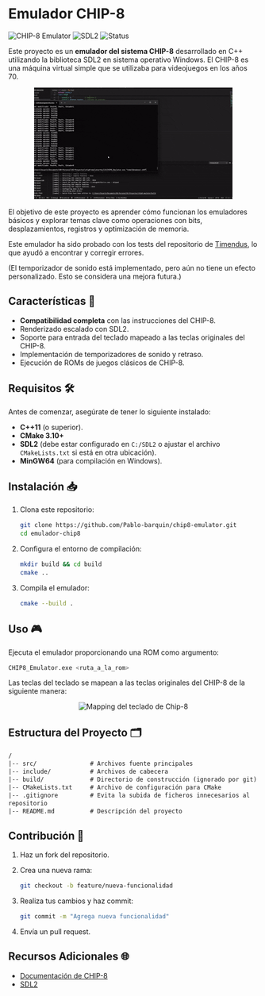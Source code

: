 # Emulador CHIP-8
![CHIP-8 Emulator](https://img.shields.io/badge/C%2B%2B-11-blue.svg) ![SDL2](https://img.shields.io/badge/SDL2-2.0-orange.svg) ![Status](https://img.shields.io/badge/Status-Completed-brightgreen.svg)

Este proyecto es un **emulador del sistema CHIP-8** desarrollado en C++ utilizando la biblioteca SDL2 en sistema operativo Windows. El CHIP-8 es una máquina virtual simple que se utilizaba para videojuegos en los años 70.

<p align="center">
  <img src="assets/demo.gif" alt="Demo del Emulador"/>
</p>

El objetivo de este proyecto es aprender cómo funcionan los emuladores básicos y explorar temas clave como operaciones con bits, desplazamientos, registros y optimización de memoria.

Este emulador ha sido probado con los tests del repositorio de [Timendus](https://github.com/Timendus/chip8-test-suite), lo que ayudó a encontrar y corregir errores.

(El temporizador de sonido está implementado, pero aún no tiene un efecto personalizado. Esto se considera una mejora futura.)

## Características 🌟

- **Compatibilidad completa** con las instrucciones del CHIP-8.
- Renderizado escalado con SDL2.
- Soporte para entrada del teclado mapeado a las teclas originales del CHIP-8.
- Implementación de temporizadores de sonido y retraso.
- Ejecución de ROMs de juegos clásicos de CHIP-8.

## Requisitos 🛠️

Antes de comenzar, asegúrate de tener lo siguiente instalado:

- **C++11** (o superior).
- **CMake 3.10+**
- **SDL2** (debe estar configurado en `C:/SDL2` o ajustar el archivo `CMakeLists.txt` si está en otra ubicación).
- **MinGW64** (para compilación en Windows).

## Instalación 📥

1. Clona este repositorio:

   ```bash
   git clone https://github.com/Pablo-barquin/chip8-emulator.git
   cd emulador-chip8
   ```

2. Configura el entorno de compilación:

   ```bash
   mkdir build && cd build
   cmake ..
   ```

3. Compila el emulador:

   ```bash
   cmake --build .
   ```

## Uso 🎮

Ejecuta el emulador proporcionando una ROM como argumento:

```bash
CHIP8_Emulator.exe <ruta_a_la_rom>
```

Las teclas del teclado se mapean a las teclas originales del CHIP-8 de la siguiente manera:

<p align="center">
  <img src="https://github.com/user-attachments/assets/2cb26065-3631-4f52-ad96-8ec6e7bac0aa" alt="Mapping del teclado de Chip-8"/>
</p>

## Estructura del Proyecto 🗂️

```
/
|-- src/               # Archivos fuente principales
|-- include/           # Archivos de cabecera
|-- build/             # Directorio de construcción (ignorado por git)
|-- CMakeLists.txt     # Archivo de configuración para CMake
|-- .gitignore         # Evita la subida de ficheros innecesarios al repositorio
|-- README.md          # Descripción del proyecto
```

## Contribución 🤝

1. Haz un fork del repositorio.
2. Crea una nueva rama:

   ```bash
   git checkout -b feature/nueva-funcionalidad
   ```

3. Realiza tus cambios y haz commit:

   ```bash
   git commit -m "Agrega nueva funcionalidad"
   ```

4. Envía un pull request.

## Recursos Adicionales 🌐

- [Documentación de CHIP-8](https://en.wikipedia.org/wiki/CHIP-8)
- [SDL2](https://www.libsdl.org/)


